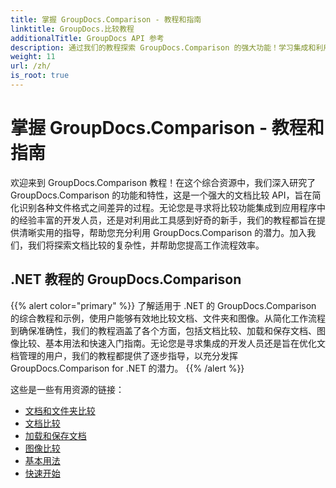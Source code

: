 ```yaml
---
title: 掌握 GroupDocs.Comparison - 教程和指南
linktitle: GroupDocs.比较教程
additionalTitle: GroupDocs API 参考
description: 通过我们的教程探索 GroupDocs.Comparison 的强大功能！学习集成和利用此 API 进行高效的文档比较。
weight: 11
url: /zh/
is_root: true
---
```


# 掌握 GroupDocs.Comparison - 教程和指南


欢迎来到 GroupDocs.Comparison 教程！在这个综合资源中，我们深入研究了 GroupDocs.Comparison 的功能和特性，这是一个强大的文档比较 API，旨在简化识别各种文件格式之间差异的过程。无论您是寻求将比较功能集成到应用程序中的经验丰富的开发人员，还是对利用此工具感到好奇的新手，我们的教程都旨在提供清晰实用的指导，帮助您充分利用 GroupDocs.Comparison 的潜力。加入我们，我们将探索文档比较的复杂性，并帮助您提高工作流程效率。

## .NET 教程的 GroupDocs.Comparison
{{% alert color="primary" %}}
了解适用于 .NET 的 GroupDocs.Comparison 的综合教程和示例，使用户能够有效地比较文档、文件夹和图像。从简化工作流程到确保准确性，我们的教程涵盖了各个方面，包括文档比较、加载和保存文档、图像比较、基本用法和快速入门指南。无论您是寻求集成的开发人员还是旨在优化文档管理的用户，我们的教程都提供了逐步指导，以充分发挥 GroupDocs.Comparison for .NET 的潜力。
{{% /alert %}}

这些是一些有用资源的链接：
 
- [文档和文件夹比较](./net/documents-and-folder-comparison/)
- [文档比较](./net/document-comparison/)
- [加载和保存文档](./net/loading-and-saving-documents/)
- [图像比较](./net/image-comparison/)
- [基本用法](./net/basic-usage/)
- [快速开始](./net/quick-start/)

